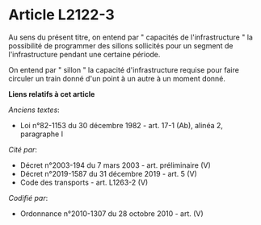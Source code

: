 # Article L2122-3

Au sens du présent titre, on entend par " capacités de l'infrastructure " la possibilité de programmer des sillons sollicités
pour un segment de l'infrastructure pendant une certaine période. 

On entend par " sillon " la capacité d'infrastructure requise pour faire circuler un train donné d'un point à un autre à un
moment donné.

**Liens relatifs à cet article**

_Anciens textes_:

  - Loi n°82-1153 du 30 décembre 1982 - art. 17-1 (Ab), alinéa 2, paragraphe I

_Cité par_:

  - Décret n°2003-194 du 7 mars 2003 - art. préliminaire (V)
  - Décret n°2019-1587 du 31 décembre 2019 - art. 5 (V)
  - Code des transports - art. L1263-2 (V)

_Codifié par_:

  - Ordonnance n°2010-1307 du 28 octobre 2010 - art. (V)
